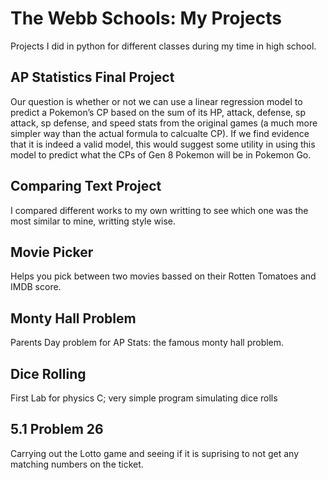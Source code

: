 # The Webb Schools: My Projects  
Projects I did in python for different classes during my time in high school.

## AP Statistics Final Project
Our question is whether or not we can use a linear regression model to predict a Pokemon’s CP based on the sum of its HP, attack, defense, sp attack, sp defense, and speed stats from the original games (a much more simpler way than the actual formula to calcualte CP). If we find evidence that it is indeed a valid model, this would suggest some utility in using this model to predict what the CPs of Gen 8 Pokemon will be in Pokemon Go. 

## Comparing Text Project
I compared different works to my own writting to see which one was the most similar to mine, writting style wise.

## Movie Picker
Helps you pick between two movies bassed on their Rotten Tomatoes and IMDB score.

## Monty Hall Problem
Parents Day problem for AP Stats: the famous monty hall problem. 
## Dice Rolling
First Lab for physics C; very simple program simulating dice rolls
## 5.1 Problem 26
Carrying out the Lotto game and seeing if it is suprising to not get any matching numbers on the ticket. 
